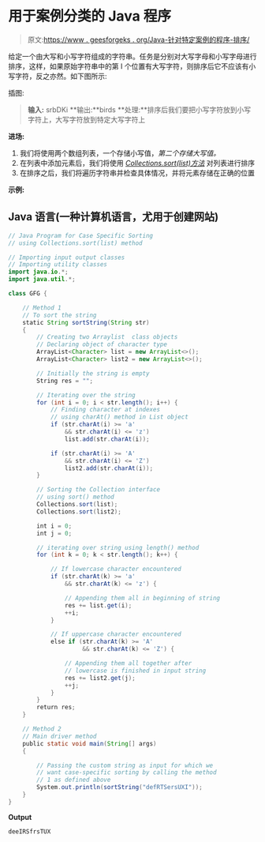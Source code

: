 # 用于案例分类的 Java 程序

> 原文:[https://www . geesforgeks . org/Java-针对特定案例的程序-排序/](https://www.geeksforgeeks.org/java-program-for-case-specific-sorting/)

给定一个由大写和小写字符组成的字符串。任务是分别对大写字母和小写字母进行排序，这样，如果原始字符串中的第 I 个位置有大写字符，则排序后它不应该有小写字符，反之亦然。如下图所示:

插图:

> **输入:** srbDKi
> **输出:**birds
> **处理:**排序后我们要把小写字符放到小写字符上，大写字符放到特定大写字符上

**进场:**

1.  我们将使用两个数组列表，一个存储小写值，*第二个存储大写值。*
2.  在列表中添加元素后，我们将使用 [*Collections.sort(list)方法*](https://www.geeksforgeeks.org/collections-sort-java-examples/) 对列表进行排序
3.  在排序之后，我们将遍历字符串并检查具体情况，并将元素存储在正确的位置

**示例:**

## Java 语言(一种计算机语言，尤用于创建网站)

```java
// Java Program for Case Specific Sorting
// using Collections.sort(list) method

// Importing input output classes
// Importing utility classes
import java.io.*;
import java.util.*;

class GFG {

    // Method 1
    // To sort the string
    static String sortString(String str)
    {
        // Creating two Arraylist  class objects
        // Declaring object of character type
        ArrayList<Character> list = new ArrayList<>();
        ArrayList<Character> list2 = new ArrayList<>();

        // Initially the string is empty
        String res = "";

        // Iterating over the string
        for (int i = 0; i < str.length(); i++) {
            // Finding character at indexes
            // using charAt() method in List object
            if (str.charAt(i) >= 'a'
                && str.charAt(i) <= 'z')
                list.add(str.charAt(i));

            if (str.charAt(i) >= 'A'
                && str.charAt(i) <= 'Z')
                list2.add(str.charAt(i));
        }

        // Sorting the Collection interface
        // using sort() method
        Collections.sort(list);
        Collections.sort(list2);

        int i = 0;
        int j = 0;

        // iterating over string using length() method
        for (int k = 0; k < str.length(); k++) {

            // If lowercase character encountered
            if (str.charAt(k) >= 'a'
                && str.charAt(k) <= 'z') {

                // Appending them all in beginning of string
                res += list.get(i);
                ++i;
            }

            // If uppercase character encountered
            else if (str.charAt(k) >= 'A'
                     && str.charAt(k) <= 'Z') {

                // Appending them all together after
                // lowercase is finished in input string
                res += list2.get(j);
                ++j;
            }
        }
        return res;
    }

    // Method 2
    // Main driver method
    public static void main(String[] args)
    {

        // Passing the custom string as input for which we
        // want case-specific sorting by calling the method
        // 1 as defined above
        System.out.println(sortString("defRTSersUXI"));
    }
}
```

**Output**

```java
deeIRSfrsTUX
```